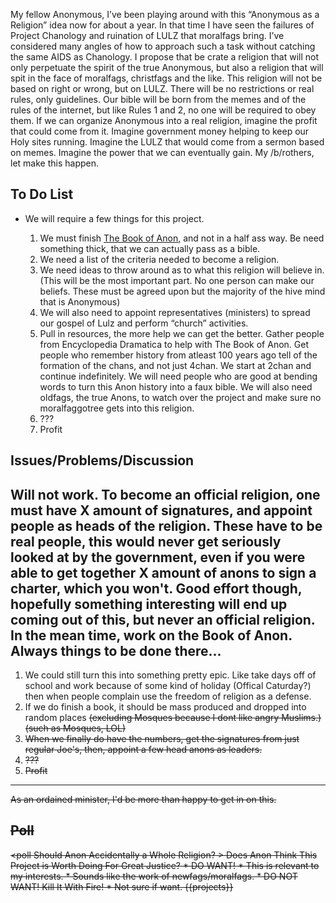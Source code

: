 My fellow Anonymous, I’ve been playing around with this “Anonymous as a Religion” idea now for about a year. In that time I have seen the failures of Project Chanology and ruination of LULZ that moralfags bring. I’ve considered many angles of how to approach such a task without catching the same AIDS as Chanology. I propose that be crate a religion that will not only perpetuate the spirit of the true Anonymous, but also a religion that will spit in the face of moralfags, christfags and the like.
This religion will not be based on right or wrong, but on LULZ. There will be no restrictions or real rules, only guidelines. Our bible will be born from the memes and of the rules of the internet, but like Rules 1 and 2, no one will be required to obey them. If we can organize Anonymous into a real religion, imagine the profit that could come from it. Imagine government money helping to keep our Holy sites running. Imagine the LULZ that would come from a sermon based on memes. Imagine the power that we can eventually gain. My /b/rothers, let make this happen.

## To Do List ##


* We will require a few things for this project.

  1. We must finish [The Book of Anon](/The_Book_of_Anon), and not in a half ass way. Be need something thick, that we can actually pass as a bible.
  1. We need a list of the criteria needed to become a religion.
  1. We need ideas to throw around as to what this religion will believe in. (This will be the most important part. No one person can make our beliefs. These must be agreed upon but the majority of the hive mind that is Anonymous)
  1. We will also need to appoint representatives (ministers) to spread our gospel of Lulz and perform “church” activities.
  1. Pull in resources, the more help we can get the better. Gather people from Encyclopedia Dramatica to help with The Book of Anon. Get people who remember history from atleast 100 years ago tell of the formation of the chans, and not just 4chan. We start at 2chan and continue indefinitely. We will need people who are good at bending words to turn this Anon history into a faux bible. We will also need oldfags, the true Anons, to watch over the project and make sure no moralfaggotree gets into this religion.
  1. ???
  1. Profit

## Issues/Problems/Discussion  ##

Will not work. To become an official religion, one must have X amount of signatures, and appoint people as heads of the religion. These have to be real people, this would never get seriously looked at by the government, even if you were able to get together X amount of anons to sign a charter, which you won't. Good effort though, hopefully something interesting will end up coming out of this, but never an official religion. In the mean time, work on the Book of Anon. Always things to be done there...
---------------------------------------------------------------------------

1. We could still turn this into something pretty epic. Like take days off of school and work because of some kind of holiday (Offical Caturday?) then when people complain use the freedom of religion as a defense.<br> 
2. If we do finish a book, it should be mass produced and dropped into random places <s>(excluding Mosques because I dont like angry Muslims.) (such as Mosques, LOL)<br>
3. When we finally do have the numbers, get the signatures from just regular Joe's, then, appoint a few head anons as leaders.<br>
4. ???<br>
5. Profit<br>
---------------------------------------------------------------------------

As an ordained minister, I'd be more than happy to get in on this.

## Poll ##

<poll Should Anon Accidentally a Whole Religion? >
Does Anon Think This Project is Worth Doing For Great Justice?
     * DO WANT!
     * This is relevant to my interests.
     * Sounds like the work of newfags/moralfags.
     * DO NOT WANT! Kill It With Fire!
     * Not sure if want.
</poll>
{{projects}}
